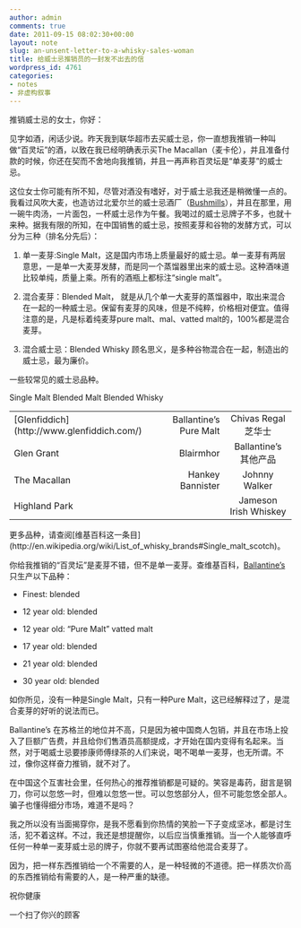 ```yaml
---
author: admin
comments: true
date: 2011-09-15 08:02:30+00:00
layout: note
slug: an-unsent-letter-to-a-whisky-sales-woman
title: 给威士忌推销员的一封发不出去的信
wordpress_id: 4761
categories:
- notes
- 非虚构叙事
---
```


推销威士忌的女士，你好：

见字如酒，闲话少说。昨天我到联华超市去买威士忌，你一直想我推销一种叫做“百灵坛”的酒，以致在我已经明确表示买The Macallan（麦卡伦），并且准备付款的时候，你还在契而不舍地向我推销，并且一再声称百灵坛是“单麦芽”的威士忌。

这位女士你可能有所不知，尽管对酒没有嗜好，对于威士忌我还是稍微懂一点的。我看过风吹大麦，也造访过北爱尔兰的威士忌酒厂（[Bushmills](http://www.bushmills.com/)），并且在那里，用一碗牛肉汤，一片面包，一杯威士忌作为午餐。我喝过的威士忌牌子不多，也就十来种。据我有限的所知，在中国销售的威士忌，按照麦芽和谷物的发酵方式，可以分为三种（排名分先后）：



	
  1. 单一麦芽:Single Malt，这是国内市场上质量最好的威士忌。单一麦芽有两层意思，一是单一大麦芽发酵，而是同一个蒸馏器里出来的威士忌。这种酒味道比较单纯，质量上乘。所有的酒瓶上都标注“single malt”。

	
  2. 混合麦芽：Blended Malt， 就是从几个单一大麦芽的蒸馏器中，取出来混合在一起的一种威士忌。保留有麦芽的风味，但是不纯粹，价格相对便宜。值得注意的是，凡是标着纯麦芽pure malt、mal、vatted malt的，100%都是混合麦芽。

	
  3. 混合威士忌：Blended Whisky 顾名思义，是多种谷物混合在一起，制造出的威士忌，最为廉价。


一些较常见的威士忌品种。
<table >

<tr >
Single Malt
Blended Malt
Blended Whisky
</tr>

<tbody >
<tr >

<td align="left" >[Glenfiddich](http://www.glenfiddich.com/)
</td>

<td align="right" >Ballantine’s Pure Malt
</td>

<td align="center" >Chivas Regal芝华士
</td>
</tr>
<tr >

<td align="left" >Glen Grant
</td>

<td align="right" >Blairmhor
</td>

<td align="center" >Ballantine’s 其他产品
</td>
</tr>
<tr >

<td align="left" >The Macallan
</td>

<td align="right" >Hankey Bannister
</td>

<td align="center" >Johnny Walker
</td>
</tr>
<tr >

<td align="left" >Highland Park
</td>

<td align="right" >
</td>

<td align="center" >Jameson Irish Whiskey
</td>
</tr>
</tbody>
</table>
更多品种，请查阅[维基百科这一条目](http://en.wikipedia.org/wiki/List_of_whisky_brands#Single_malt_scotch)。

你给我推销的“百灵坛”是麦芽不错，但不是单一麦芽。查维基百科，[Ballantine’s](http://en.wikipedia.org/wiki/Ballantine's)只生产以下品种：



	
  * Finest: blended

	
  * 12 year old: blended

	
  * 12 year old: “Pure Malt” vatted malt

	
  * 17 year old: blended

	
  * 21 year old: blended

	
  * 30 year old: blended


如你所见，没有一种是Single Malt，只有一种Pure Malt，这已经解释过了，是混合麦芽的好听的说法而已。

Ballantine’s 在苏格兰的地位并不高，只是因为被中国商人包销，并且在市场上投入了巨额广告费，并且给你们售酒员高额提成，才开始在国内变得有名起来。当然，对于喝威士忌要掺康师傅绿茶的人们来说，喝不喝单一麦芽，也无所谓。不过，像你这样奋力推销，就不对了。

在中国这个互害社会里，任何热心的推荐推销都是可疑的。笑容是毒药，甜言是钢刀，你可以忽悠一时，但难以忽悠一世。可以忽悠部分人，但不可能忽悠全部人。骗子也懂得细分市场，难道不是吗？

我之所以没有当面揭穿你，是我不愿看到你热情的笑脸一下子变成坚冰，都是讨生活，犯不着这样。不过，我还是想提醒你，以后应当慎重推销。当一个人能够直呼任何一种单一麦芽威士忌的牌子，你就不要再试图塞给他混合麦芽了。

因为，把一样东西推销给一个不需要的人，是一种轻微的不道德。把一样质次价高的东西推销给有需要的人，是一种严重的缺德。

祝你健康

一个扫了你兴的顾客
